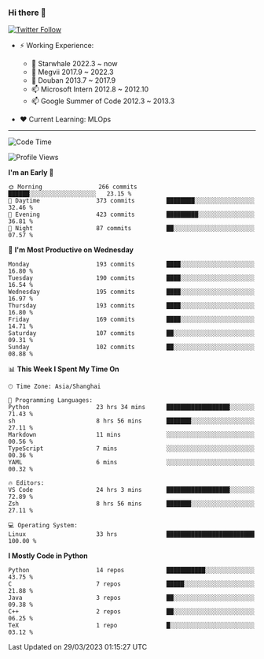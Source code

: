 ### Hi there 👋

[![Twitter Follow](https://img.shields.io/twitter/follow/tianweidut?style=social)](https://twitter.com/tianweidut)

- ⚡ Working Experience:
  - 🔭 Starwhale 2022.3 ~ now
  - 🌱 Megvii 2017.9 ~ 2022.3
  - 🌱 Douban 2013.7 ~ 2017.9
  - 📫 Microsoft Intern 2012.8 ~ 2012.10
  - 📫 Google Summer of Code 2012.3 ~ 2013.3

- ❤️ Current Learning: MLOps

---
<!--START_SECTION:waka-->
![Code Time](http://img.shields.io/badge/Code%20Time-3%2C844%20hrs%2017%20mins-blue)

![Profile Views](http://img.shields.io/badge/Profile%20Views-2-blue)

**I'm an Early 🐤** 

```text
🌞 Morning                266 commits         ██████░░░░░░░░░░░░░░░░░░░   23.15 % 
🌆 Daytime                373 commits         ████████░░░░░░░░░░░░░░░░░   32.46 % 
🌃 Evening                423 commits         █████████░░░░░░░░░░░░░░░░   36.81 % 
🌙 Night                  87 commits          ██░░░░░░░░░░░░░░░░░░░░░░░   07.57 % 
```
📅 **I'm Most Productive on Wednesday** 

```text
Monday                   193 commits         ████░░░░░░░░░░░░░░░░░░░░░   16.80 % 
Tuesday                  190 commits         ████░░░░░░░░░░░░░░░░░░░░░   16.54 % 
Wednesday                195 commits         ████░░░░░░░░░░░░░░░░░░░░░   16.97 % 
Thursday                 193 commits         ████░░░░░░░░░░░░░░░░░░░░░   16.80 % 
Friday                   169 commits         ████░░░░░░░░░░░░░░░░░░░░░   14.71 % 
Saturday                 107 commits         ██░░░░░░░░░░░░░░░░░░░░░░░   09.31 % 
Sunday                   102 commits         ██░░░░░░░░░░░░░░░░░░░░░░░   08.88 % 
```


📊 **This Week I Spent My Time On** 

```text
🕑︎ Time Zone: Asia/Shanghai

💬 Programming Languages: 
Python                   23 hrs 34 mins      ██████████████████░░░░░░░   71.43 % 
sh                       8 hrs 56 mins       ███████░░░░░░░░░░░░░░░░░░   27.11 % 
Markdown                 11 mins             ░░░░░░░░░░░░░░░░░░░░░░░░░   00.56 % 
TypeScript               7 mins              ░░░░░░░░░░░░░░░░░░░░░░░░░   00.36 % 
YAML                     6 mins              ░░░░░░░░░░░░░░░░░░░░░░░░░   00.32 % 

🔥 Editors: 
VS Code                  24 hrs 3 mins       ██████████████████░░░░░░░   72.89 % 
Zsh                      8 hrs 56 mins       ███████░░░░░░░░░░░░░░░░░░   27.11 % 

💻 Operating System: 
Linux                    33 hrs              █████████████████████████   100.00 % 
```

**I Mostly Code in Python** 

```text
Python                   14 repos            ███████████░░░░░░░░░░░░░░   43.75 % 
C                        7 repos             █████░░░░░░░░░░░░░░░░░░░░   21.88 % 
Java                     3 repos             ██░░░░░░░░░░░░░░░░░░░░░░░   09.38 % 
C++                      2 repos             ██░░░░░░░░░░░░░░░░░░░░░░░   06.25 % 
TeX                      1 repo              █░░░░░░░░░░░░░░░░░░░░░░░░   03.12 % 
```




 Last Updated on 29/03/2023 01:15:27 UTC
<!--END_SECTION:waka-->
